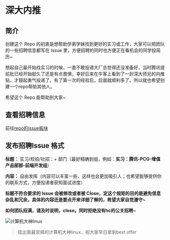 # 深大内推

## 简介

创建这个 Repo 的初衷是想帮助学弟学妹找到更好的实习或工作，大家可以把团队的一些招聘信息都写在 Issue 里，方便招聘的同时也方便正在看机会的同学投简历~

想起自己最开始找实习的时候，一直不敢投递大厂总觉得还没准备好，当时腾讯提前批已经开始挺久了还是有点畏惧，幸好后来在牛客上看到了一封深大师兄的内推贴，才鼓起勇气投递了。有了第一次的经验后，后面就顺利多了。所以就也希望创建一个repo帮助其他人。

希望这个 Repo 能帮助到大家~

## 查看招聘信息

前往[repo的issue板块](https://github.com/SZU-ITer/recruitment/issues)

## 发布招聘Issue 格式

**标题：** 实习/校招/社招：+ 部门（最好精确到组，例如：**实习：腾讯-PCG-增值产品部部-前端开发组**）

**内容：** 自由发挥（内容可以丰富一些，这样也会更加吸引人；也希望能够提供你的联系方式，方便投递者获知面试进度）

**标题不符合要求的 Issue 会被修改或者被 Close，定这个规矩的目的是避免信息杂乱和冗余，具体的内容还是要点开来详细了解的，希望大家自觉遵守~**

**如何团队招满，请及时说明，close。同时拒绝没有hc的公关招聘~**


![计算机大神linux](http://qny.volcanoblog.cn/4bd66595937299c64e506da065e3d7ee.jpg)

> 挂出我最崇拜的计算机大神linux，祝大家早日拿到best offer
